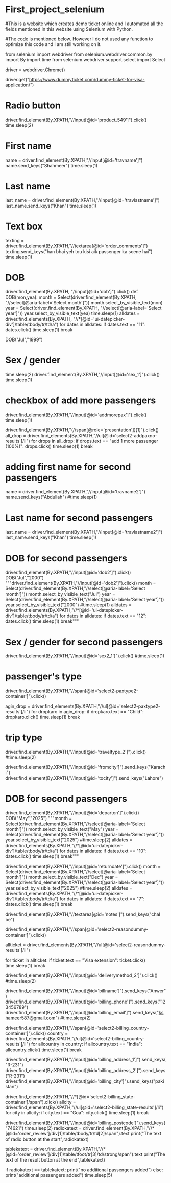 # First_project_selenium
#This is a website which creates demo ticket online and I automated all the fields mentioned in this website using Selenium with Python.

#The code is mentioned below. However I do not used any function to optimize this code and I am still working on it.

from selenium import webdriver
from selenium.webdriver.common.by import By
import time
from selenium.webdriver.support.select import Select

driver = webdriver.Chrome()

driver.get("https://www.dummyticket.com/dummy-ticket-for-visa-application/")

# Radio button
driver.find_element(By.XPATH,"//input[@id='product_549']").click()
time.sleep(2)
# First name
name = driver.find_element(By.XPATH,"//input[@id='travname']")
name.send_keys("Shahmeer")
time.sleep(1)
# Last name
last_name = driver.find_element(By.XPATH,"//input[@id='travlastname']")
last_name.send_keys("Khan")
time.sleep(1)
# Text box
texting = driver.find_element(By.XPATH,"//textarea[@id='order_comments']")
texting.send_keys("han bhai yeh tou kisi aik passenger ka scene hai")
time.sleep(1)

# DOB
driver.find_element(By.XPATH, "//input[@id='dob']").click()
def DOB(mon,yea):
    month = Select(driver.find_element(By.XPATH, "//select[@aria-label='Select month']"))
    month.select_by_visible_text(mon)
    year = Select(driver.find_element(By.XPATH, "//select[@aria-label='Select year']"))
    year.select_by_visible_text(yea)
    time.sleep(1)
    alldates = driver.find_elements(By.XPATH, "//*[@id='ui-datepicker-div']/table/tbody/tr/td/a")
    for dates in alldates:
        if dates.text == "11":
            dates.click()
            time.sleep(1)
            break

DOB("Jul","1999")
# Sex / gender
time.sleep(2)
driver.find_element(By.XPATH,"//input[@id='sex_1']").click()
time.sleep(1)

# checkbox of add more passengers

driver.find_element(By.XPATH,"//input[@id='addmorepax']").click()
time.sleep(1)

driver.find_element(By.XPATH,"(//span[@role='presentation'])[1]").click()
all_drop = driver.find_elements(By.XPATH,"//ul[@id='select2-addpaxno-results']/li")
for drops in all_drop:
    if drops.text == "add 1 more passenger (100%)":
        drops.click()
        time.sleep(1)
        break

#
# adding first name for second passengers
name = driver.find_element(By.XPATH,"//input[@id='travname2']")
name.send_keys("Abdullah")
#time.sleep(1)
# Last name for second passengers
last_name = driver.find_element(By.XPATH,"//input[@id='travlastname2']")
last_name.send_keys("Khan")
time.sleep(1)

# DOB for second passengers
driver.find_element(By.XPATH,"//input[@id='dob2']").click()
DOB("Jul","2000")
"""driver.find_element(By.XPATH,"//input[@id='dob2']").click()
month = Select(driver.find_element(By.XPATH,"//select[@aria-label='Select month']"))
month.select_by_visible_text("Jul")
year = Select(driver.find_element(By.XPATH,"//select[@aria-label='Select year']"))
year.select_by_visible_text("2000")
#time.sleep(1)
alldates = driver.find_elements(By.XPATH,"//*[@id='ui-datepicker-div']/table/tbody/tr/td/a")
for dates in alldates:
    if dates.text == "12":
        dates.click()
        time.sleep(1)
        break"""

# Sex / gender for second passengers
driver.find_element(By.XPATH,"//input[@id='sex2_1']").click()
#time.sleep(1)

# passenger's type

driver.find_element(By.XPATH,"//span[@id='select2-paxtype2-container']").click()

agin_drop = driver.find_elements(By.XPATH,"//ul[@id='select2-paxtype2-results']/li")
for dropkaro in agin_drop:
    if dropkaro.text == "Child":
        dropkaro.click()
        time.sleep(1)
        break

# trip type
driver.find_element(By.XPATH,"//input[@id='traveltype_2']").click()
#time.sleep(2)

driver.find_element(By.XPATH,"//input[@id='fromcity']").send_keys("Karachi")
driver.find_element(By.XPATH,"//input[@id='tocity']").send_keys("Lahore")



# DOB for second passengers

driver.find_element(By.XPATH,"//input[@id='departon']").click()
DOB("May","2025")
"""month = Select(driver.find_element(By.XPATH,"//select[@aria-label='Select month']"))
month.select_by_visible_text("May")
year = Select(driver.find_element(By.XPATH,"//select[@aria-label='Select year']"))
year.select_by_visible_text("2025")
#time.sleep(2)
alldates = driver.find_elements(By.XPATH,"//*[@id='ui-datepicker-div']/table/tbody/tr/td/a")
for dates in alldates:
    if dates.text == "10":
        dates.click()
        time.sleep(1)
        break"""

driver.find_element(By.XPATH,"//input[@id='returndate']").click()
month = Select(driver.find_element(By.XPATH,"//select[@aria-label='Select month']"))
month.select_by_visible_text("Dec")
year = Select(driver.find_element(By.XPATH,"//select[@aria-label='Select year']"))
year.select_by_visible_text("2025")
#time.sleep(2)
alldates = driver.find_elements(By.XPATH,"//*[@id='ui-datepicker-div']/table/tbody/tr/td/a")
for dates in alldates:
    if dates.text == "7":
        dates.click()
        time.sleep(1)
        break

driver.find_element(By.XPATH,"//textarea[@id='notes']").send_keys("chal be")


driver.find_element(By.XPATH,"//span[@id='select2-reasondummy-container']").click()

allticket = driver.find_elements(By.XPATH,"//ul[@id='select2-reasondummy-results']/li")

for ticket in allticket:
    if ticket.text == "Visa extension":
        ticket.click()
        time.sleep(1)
        break

driver.find_element(By.XPATH,"//input[@id='deliverymethod_2']").click()
#time.sleep(2)

driver.find_element(By.XPATH,"//input[@id='billname']").send_keys("Anwer")
driver.find_element(By.XPATH,"//input[@id='billing_phone']").send_keys("123456789")
driver.find_element(By.XPATH,"//input[@id='billing_email']").send_keys("kshameer587@gmail.com")
#time.sleep(2)

driver.find_element(By.XPATH,"//span[@id='select2-billing_country-container']").click()
country = driver.find_elements(By.XPATH,"//ul[@id='select2-billing_country-results']/li")
for allcountry in country:
    if allcountry.text == "India":
        allcountry.click()
        time.sleep(1)
        break

driver.find_element(By.XPATH,"//input[@id='billing_address_1']").send_keys("R-231")
driver.find_element(By.XPATH,"//input[@id='billing_address_2']").send_keys("R-231")
driver.find_element(By.XPATH,"//input[@id='billing_city']").send_keys("pakistan")

driver.find_element(By.XPATH,"//*[@id='select2-billing_state-container']/span").click()
allcity = driver.find_elements(By.XPATH,"//ul[@id='select2-billing_state-results']/li")
for city in allcity:
    if city.text == "Goa":
        city.click()
        time.sleep(1)
        break

driver.find_element(By.XPATH,"//input[@id='billing_postcode']").send_keys("74621")
time.sleep(2)
radiokatext = driver.find_element(By.XPATH,"//*[@id='order_review']/div[1]/table/tbody/tr/td[2]/span").text
print("The text of radio button at the start",radiokatext)

tablekatext = driver.find_element(By.XPATH,"//*[@id='order_review']/div[1]/table/tfoot/tr[3]/td/strong/span").text
print("The text of the result button at the end",tablekatext)

if radiokatext == tablekatext:
    print("no additional passengers added")
else:
    print("additional passengers added")
time.sleep(5)

